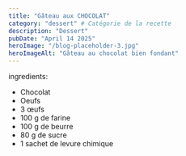 ```yaml
---
title: "Gâteau aux CHOCOLAT"
category: "dessert" # Catégorie de la recette
description: "Dessert"
pubDate: "April 14 2025"
heroImage: "/blog-placeholder-3.jpg"
heroImageAlt: "Gâteau au chocolat bien fondant"
---
```


ingredients:

- Chocolat
- Oeufs
- 3 œufs
- 100 g de farine
- 100 g de beurre
- 80 g de sucre
- 1 sachet de levure chimique
